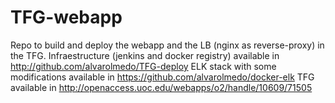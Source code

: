 # TFG-webapp

Repo to build and deploy the webapp and the LB (nginx as reverse-proxy) in the TFG.
Infraestructure (jenkins and docker registry) available in http://github.com/alvarolmedo/TFG-deploy
ELK stack with some modifications available in https://github.com/alvarolmedo/docker-elk
TFG available in http://openaccess.uoc.edu/webapps/o2/handle/10609/71505